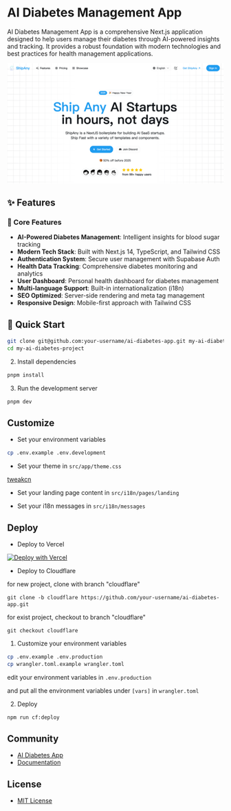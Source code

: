 # AI Diabetes Management App

AI Diabetes Management App is a comprehensive Next.js application designed to help users manage their diabetes through AI-powered insights and tracking. It provides a robust foundation with modern technologies and best practices for health management applications.

![preview](preview.png)

## ✨ Features

### 🎯 Core Features
- **AI-Powered Diabetes Management**: Intelligent insights for blood sugar tracking
- **Modern Tech Stack**: Built with Next.js 14, TypeScript, and Tailwind CSS
- **Authentication System**: Secure user management with Supabase Auth
- **Health Data Tracking**: Comprehensive diabetes monitoring and analytics
- **User Dashboard**: Personal health dashboard for diabetes management
- **Multi-language Support**: Built-in internationalization (i18n)
- **SEO Optimized**: Server-side rendering and meta tag management
- **Responsive Design**: Mobile-first approach with Tailwind CSS

## 🚀 Quick Start

```bash
git clone git@github.com:your-username/ai-diabetes-app.git my-ai-diabetes-project
cd my-ai-diabetes-project
```

2. Install dependencies

```bash
pnpm install
```

3. Run the development server

```bash
pnpm dev
```

## Customize

- Set your environment variables

```bash
cp .env.example .env.development
```

- Set your theme in `src/app/theme.css`

[tweakcn](https://tweakcn.com/editor/theme)

- Set your landing page content in `src/i18n/pages/landing`

- Set your i18n messages in `src/i18n/messages`

## Deploy

- Deploy to Vercel

[![Deploy with Vercel](https://vercel.com/button)](https://vercel.com/new/clone?repository-url=https%3A%2F%2Fgithub.com%2Fyour-username%2Fai-diabetes-app&project-name=my-ai-diabetes-project&repository-name=my-ai-diabetes-project&redirect-url=https%3A%2F%2Fai-diabetes.com&demo-title=AI%20Diabetes%20App&demo-description=AI-powered%20diabetes%20management%20application&demo-url=https%3A%2F%2Fai-diabetes.com)

- Deploy to Cloudflare

for new project, clone with branch "cloudflare"

```shell
git clone -b cloudflare https://github.com/your-username/ai-diabetes-app.git
```

for exist project, checkout to branch "cloudflare"

```shell
git checkout cloudflare
```

1. Customize your environment variables

```bash
cp .env.example .env.production
cp wrangler.toml.example wrangler.toml
```

edit your environment variables in `.env.production`

and put all the environment variables under `[vars]` in `wrangler.toml`

2. Deploy

```bash
npm run cf:deploy
```

## Community

- [AI Diabetes App](https://ai-diabetes.com)
- [Documentation](https://docs.ai-diabetes.com)

## License

- [MIT License](LICENSE)
